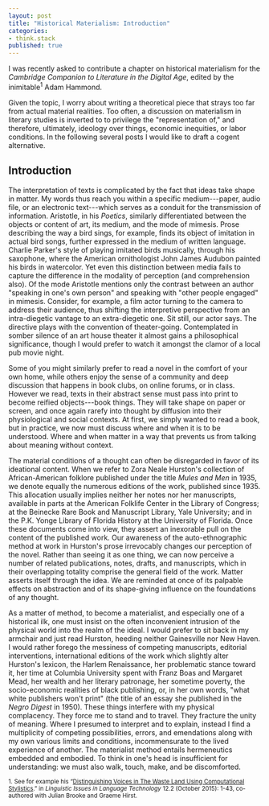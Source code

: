 ```yaml
---
layout: post
title: "Historical Materialism: Introduction"
categories:
- think.stack
published: true
---
```


I was recently asked to contribute a chapter on historical materialism for the *Cambridge
Companion to Literature in the Digital Age*, edited by the inimitable<sup>1</sup> Adam Hammond.

Given the topic, I worry about writing a theoretical piece that strays too far from actual
material realities. Too often, a discussion on materialism in literary studies is inverted to
to privilege the "representation of," and therefore, ultimately, ideology over things, economic
inequities, or labor conditions. In the following several posts I would like to draft a cogent
alternative.

## Introduction

The interpretation of texts is complicated by the fact that ideas take shape in matter. My
words thus reach you within a specific medium---paper, audio file, or an electronic
text---which serves as a conduit for the transmission of information. Aristotle, in his
*Poetics*, similarly differentiated between the objects or content of art, its medium, and the
mode of mimesis. Prose describing the way a bird sings, for example, finds its object of
imitation in actual bird songs, further expressed in the medium of written language.  Charlie
Parker's style of playing imitated birds musically, through his saxophone, where the American
ornithologist John James Audubon painted his birds in watercolor. Yet even this distinction
between media fails to capture the difference in the modality of perception (and comprehension
also). Of the mode Aristotle mentions only the contrast between an author "speaking in one's
own person" and speaking with "other people engaged" in mimesis.  Consider, for example, a film
actor turning to the camera to address their audience, thus shifting the interpretive
perspective from an intra-diegetic vantage to an extra-diegetic one. Sit still, our actor says.
The directive plays with the convention of theater-going.  Contemplated in somber silence of an
art house theater it almost gains a philosophical significance, though I would prefer to watch
it amongst the clamor of a local pub movie night.

Some of you might similarly prefer to read a novel in the comfort of your own home, while
others enjoy the sense of a community and deep discussion that happens in book clubs, on online
forums, or in class. However we read, texts in their abstract sense must pass into print to
become reified objects---book things. They will take shape on paper or screen, and once again
rarefy into thought by diffusion into their physiological and social contexts. At first, we
simply wanted to read a book, but in practice, we now must discuss where and when it is to be
understood. Where and when matter in a way that prevents us from talking about meaning without
context.

The material conditions of a thought can often be disregarded in favor of its ideational
content. When we refer to Zora Neale Hurston's collection of African-American folklore
published under the title *Mules and Men* in 1935, we denote equally the numerous editions of
the work, published since 1935. This allocation usually implies neither her notes nor her
manuscripts, available in parts at the American Folklife Center in the Library of Congress; at
the Beinecke Rare Book and Manuscript Library, Yale University; and in the P.K. Yonge Library
of Florida History at the University of Florida.  Once these documents come into view, they
assert an inexorable pull on the content of the published work. Our awareness of the
auto-ethnographic method at work in Hurston's prose irrevocably changes our perception of the
novel. Rather than seeing it as one thing, we can now perceive a number of related
publications, notes, drafts, and manuscripts, which in their overlapping totality comprise the
general field of the work. Matter asserts itself through the idea. We are reminded at once of
its palpable effects on abstraction and of its shape-giving influence on the foundations of any
thought.

As a matter of method, to become a materialist, and especially one of a historical ilk, one
must insist on the often inconvenient intrusion of the physical world into the realm of the
ideal. I would prefer to sit back in my armchair and just read Hurston, heeding neither
Gainesville nor New Haven. I would rather forego the messiness of competing manuscripts,
editorial interventions, international editions of the work which slightly alter Hurston's
lexicon, the Harlem Renaissance, her problematic stance toward it, her time at Columbia
University spent with Franz Boas and Margaret Mead, her wealth and her literary patronage, her
sometime poverty, the socio-economic realities of black publishing, or, in her own words, "what
white publishers won't print" (the title of an essay she published in the *Negro Digest* in
1950). These things interfere with my physical complacency. They force me to stand and to
travel. They fracture the unity of meaning. Where I presumed to interpret and to explain,
instead I find a multiplicity of competing possibilities, errors, and emendations along with my
own various limits and conditions, incommensurate to the lived experience of another. The
materialist method entails hermeneutics embedded and embodied. To think in one's head is
insufficient for understanding: we must also walk, touch, make, and be discomforted.

<sup>1. See for example his “[Distinguishing Voices in The Waste Land Using Computational
Stylistics](http://www.adamhammond.com/wp-content/uploads/2015/05/55-158-1-pb-3.pdf).” in
*Linguistic Issues in Language Technology* 12.2 (October 2015): 1-43, co-authored with
Julian Brooke and Graeme Hirst.</sup>
